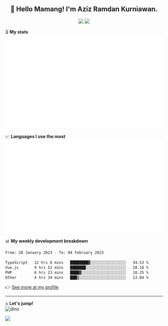 <h2 align="center">👋 Hello Mamang! I'm Aziz Ramdan Kurniawan.</h2>  
<p align="center">
  <img src="https://komarev.com/ghpvc/?username=azizramdan">
  <img src="https://wakatime.com/badge/user/90056fa0-4c31-4eca-954e-2a3ac05896f9.svg">
</p>
    
⏳ **My stats**  
![](https://raw.githubusercontent.com/azizramdan/github-stats/master/generated/overview.svg#gh-dark-mode-only)

📈 **Languages I use the most**  
![](https://raw.githubusercontent.com/azizramdan/github-stats/master/generated/languages.svg#gh-dark-mode-only)

📊 **My weekly development breakdown**
<!--START_SECTION:waka-->

```text
From: 28 January 2023 - To: 04 February 2023

TypeScript   12 hrs 6 mins   ████████▓░░░░░░░░░░░░░░░░   34.53 %
Vue.js       9 hrs 52 mins   ███████░░░░░░░░░░░░░░░░░░   28.18 %
PHP          6 hrs 23 mins   ████▓░░░░░░░░░░░░░░░░░░░░   18.25 %
Other        4 hrs 34 mins   ███▒░░░░░░░░░░░░░░░░░░░░░   13.04 %
```

<!--END_SECTION:waka-->
👉 [See more at my profile](https://wakatime.com/@azizramdan)
***
🔝 **Let's jump!**  
![dino](https://raw.githubusercontent.com/azizramdan/azizramdan/master/dino.gif)  

![](https://hit.yhype.me/github/profile?user_id=27954794)
